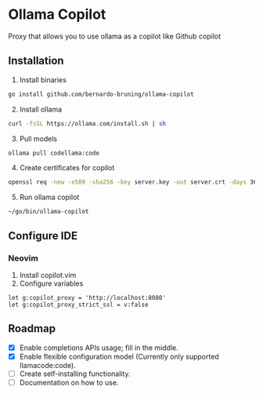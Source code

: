 # Ollama Copilot

Proxy that allows you to use ollama as a copilot like Github copilot

## Installation

1. Install binaries
```bash
go install github.com/bernardo-bruning/ollama-copilot
```

2. Install ollama
```bash
curl -fsSL https://ollama.com/install.sh | sh
```

3. Pull models
```bash
ollama pull codellama:code
````

4. Create certificates for copilot
```bash
openssl req -new -x509 -sha256 -key server.key -out server.crt -days 3650
```

5. Run ollama copilot
```
~/go/bin/ollama-copilot
```

## Configure IDE

### Neovim

1. Install copilot.vim
2. Configure variables
```
let g:copilot_proxy = 'http://localhost:8080'
let g:copilot_proxy_strict_ssl = v:false
```

## Roadmap

- [x] Enable completions APIs usage; fill in the middle.
- [x] Enable flexible configuration model (Currently only supported llamacode:code).
- [ ] Create self-installing functionality.
- [ ] Documentation on how to use.
